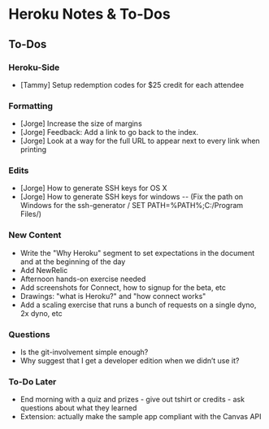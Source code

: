 # Heroku Notes & To-Dos

## To-Dos

### Heroku-Side

* [Tammy] Setup redemption codes for $25 credit for each attendee

### Formatting

* [Jorge] Increase the size of margins
* [Jorge] Feedback: Add a link to go back to the index.
* [Jorge] Look at a way for the full URL to appear next to every link when printing

### Edits

* [Jorge] How to generate SSH keys for OS X
* [Jorge] How to generate SSH keys for windows -- (Fix the path on Windows for the ssh-generator / SET PATH=%PATH%;C:/Program Files/)

### New Content

* Write the "Why Heroku" segment to set expectations in the document and at the beginning of the day
* Add NewRelic
* Afternoon hands-on exercise needed
* Add screenshots for Connect, how to signup for the beta, etc
* Drawings: "what is Heroku?" and "how connect works"
* Add a scaling exercise that runs a bunch of requests on a single dyno, 2x dyno, etc

### Questions

* Is the git-involvement simple enough?
* Why suggest that I get a developer edition when we didn’t use it?

### To-Do Later

* End morning with a quiz and prizes - give out tshirt or credits - ask questions about what they learned
* Extension: actually make the sample app compliant with the Canvas API
